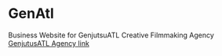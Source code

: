 # GenAtl
Business Website for GenjutsuATL Creative Filmmaking Agency
[GenjutusATL Agency link](https://genjutsuatl.com/)
